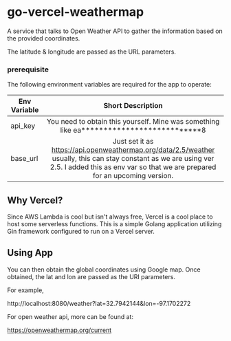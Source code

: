 # go-vercel-weathermap
A service that talks to Open Weather API to gather the information based on the provided coordinates. 

The latitude & longitude are passed as the URL parameters.

<h3>prerequisite </h3>
The following environment variables are required for the app to operate:


| Env Variable |                                                                                           Short Description                                                                                           | 
|-------------------------------------------------------------------------|:-----------------------------------------------------------------------------------------------------------------------------------------------------------------------------------------------------:| 
| api_key |                                                       You need to obtain this yourself. Mine was something like ea***************************8                                                       | 
| base_url | Just set it as https://api.openweathermap.org/data/2.5/weather <br/>usually, this can stay constant as we are using ver 2.5. I added this as env var so that we are prepared for an upcoming version. | 


## Why Vercel?
Since AWS Lambda is cool but isn't always free, Vercel is a cool place to host some serverless functions. This is a simple Golang application utilizing Gin framework configured to run on a Vercel server.

## Using App 

You can then obtain the global coordinates using Google map. Once obtained, the lat and lon are passed as the URI parameters.

For example,

http://localhost:8080/weather?lat=32.7942144&lon=-97.1702272

For open weather api, more can be found at:

https://openweathermap.org/current